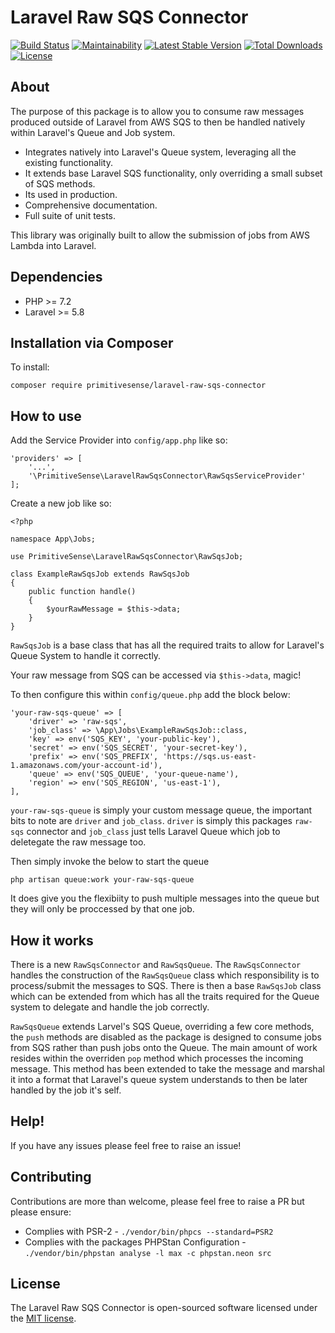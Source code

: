 # Laravel Raw SQS Connector

[![Build Status](https://travis-ci.org/primitivesense/laravel-raw-sqs-connector.svg?branch=master)](https://travis-ci.org/primitivesense/laravel-raw-sqs-connector)
[![Maintainability](https://api.codeclimate.com/v1/badges/079c45048f9e349e67bb/maintainability)](https://codeclimate.com/github/primitivesense/laravel-raw-sqs-connector/maintainability)
[![Latest Stable Version](https://poser.pugx.org/primitivesense/laravel-raw-sqs-connector/version)](https://packagist.org/packages/primitivesense/laravel-raw-sqs-connector)
[![Total Downloads](https://poser.pugx.org/primitivesense/laravel-raw-sqs-connector/downloads)](https://packagist.org/packages/primitivesense/laravel-raw-sqs-connector)
[![License](https://poser.pugx.org/primitivesense/laravel-raw-sqs-connector/license)](https://packagist.org/packages/primitivesense/laravel-raw-sqs-connector)

## About
The purpose of this package is to allow you to consume raw messages produced outside of Laravel from AWS SQS to then be handled natively within Laravel's Queue and Job system. 

- Integrates natively into Laravel's Queue system, leveraging all the existing functionality.
- It extends base Laravel SQS functionality, only overriding a small subset of SQS methods.
- Its used in production.
- Comprehensive documentation.
- Full suite of unit tests.


This library was originally built to allow the submission of jobs from AWS Lambda into Laravel.

## Dependencies

* PHP >= 7.2
* Laravel >= 5.8

## Installation via Composer

To install:

```
composer require primitivesense/laravel-raw-sqs-connector
```

## How to use

Add the Service Provider into `config/app.php` like so:

```
'providers' => [
    '...',
    '\PrimitiveSense\LaravelRawSqsConnector\RawSqsServiceProvider'
];
```

Create a new job like so:

```
<?php

namespace App\Jobs;

use PrimitiveSense\LaravelRawSqsConnector\RawSqsJob;

class ExampleRawSqsJob extends RawSqsJob
{
    public function handle()
    {
        $yourRawMessage = $this->data;
    }
}
```

`RawSqsJob` is a base class that has all the required traits to allow for Laravel's Queue System to handle it correctly.

Your raw message from SQS can be accessed via `$this->data`, magic!

To then configure this within `config/queue.php` add the block below:

```
'your-raw-sqs-queue' => [
    'driver' => 'raw-sqs',
    'job_class' => \App\Jobs\ExampleRawSqsJob::class,
    'key' => env('SQS_KEY', 'your-public-key'),
    'secret' => env('SQS_SECRET', 'your-secret-key'),
    'prefix' => env('SQS_PREFIX', 'https://sqs.us-east-1.amazonaws.com/your-account-id'),
    'queue' => env('SQS_QUEUE', 'your-queue-name'),
    'region' => env('SQS_REGION', 'us-east-1'),
],
```

`your-raw-sqs-queue` is simply your custom message queue, the important bits to note are `driver` and `job_class`. `driver` is simply this packages `raw-sqs` connector and `job_class` just tells Laravel Queue which job to deletegate the raw message too.

Then simply invoke the below to start the queue

```
php artisan queue:work your-raw-sqs-queue
```

It does give you the flexibiity to push multiple messages into the queue but they will only be proccessed by that one job.

## How it works
There is a new `RawSqsConnector` and `RawSqsQueue`. The `RawSqsConnector` handles the construction of the `RawSqsQueue` class which responsibility is to process/submit the messages to SQS. There is then a base `RawSqsJob` class which can be extended from which has all the traits required for the Queue system to delegate and handle the job correctly.

`RawSqsQueue` extends Larvel's SQS Queue, overriding a few core methods, the `push` methods are disabled as the package is designed to consume jobs from SQS rather than push jobs onto the Queue. The main amount of work resides within the overriden `pop` method which processes the incoming message. This method has been extended to take the message and marshal it into a format that Laravel's queue system understands to then be later handled by the job it's self.


## Help!
If you have any issues please feel free to raise an issue!

## Contributing

Contributions are more than welcome, please feel free to raise a PR but please ensure:

- Complies with PSR-2 - `./vendor/bin/phpcs --standard=PSR2`
- Complies with the packages PHPStan Configuration - `./vendor/bin/phpstan analyse -l max -c phpstan.neon src` 


## License

The Laravel Raw SQS Connector is open-sourced software licensed under the [MIT license](https://opensource.org/licenses/MIT).
